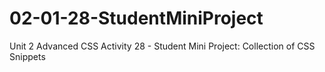 # 02-01-28-StudentMiniProject
Unit 2 Advanced CSS  Activity 28 - Student Mini Project: Collection of CSS Snippets
